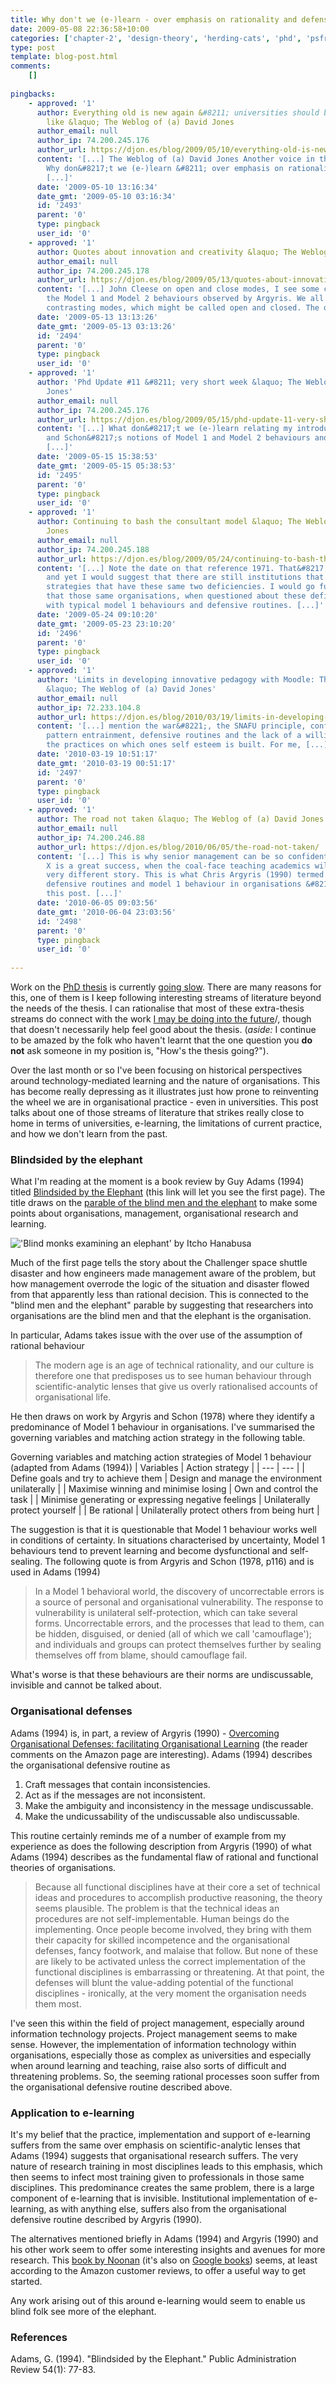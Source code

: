 ```yaml
---
title: Why don't we (e-)learn - over emphasis on rationality and defensive routines
date: 2009-05-08 22:36:58+10:00
categories: ['chapter-2', 'design-theory', 'herding-cats', 'phd', 'psframework', 'reading', 'reflectivealignment', 'thesis']
type: post
template: blog-post.html
comments:
    []
    
pingbacks:
    - approved: '1'
      author: Everything old is new again &#8211; universities should be more business
        like &laquo; The Weblog of (a) David Jones
      author_email: null
      author_ip: 74.200.245.176
      author_url: https://djon.es/blog/2009/05/10/everything-old-is-new-again-universities-should-be-more-business-like/
      content: '[...] The Weblog of (a) David Jones Another voice in the blogosphere    &laquo;
        Why don&#8217;t we (e-)learn &#8211; over emphasis on rationality and defensive&nbsp;routines
        [...]'
      date: '2009-05-10 13:16:34'
      date_gmt: '2009-05-10 03:16:34'
      id: '2493'
      parent: '0'
      type: pingback
      user_id: '0'
    - approved: '1'
      author: Quotes about innovation and creativity &laquo; The Weblog of (a) David Jones
      author_email: null
      author_ip: 74.200.245.178
      author_url: https://djon.es/blog/2009/05/13/quotes-about-innovation-and-creativity/
      content: '[...] John Cleese on open and close modes, I see some connections with
        the Model 1 and Model 2 behaviours observed by Argyris. We all operate in two
        contrasting modes, which might be called open and closed. The open mode is [...]'
      date: '2009-05-13 13:13:26'
      date_gmt: '2009-05-13 03:13:26'
      id: '2494'
      parent: '0'
      type: pingback
      user_id: '0'
    - approved: '1'
      author: 'Phd Update #11 &#8211; very short week &laquo; The Weblog of (a) David
        Jones'
      author_email: null
      author_ip: 74.200.245.176
      author_url: https://djon.es/blog/2009/05/15/phd-update-11-very-short-week/
      content: '[...] What don&#8217;t we (e-)learn relating my introduction to Argyris
        and Schon&#8217;s notions of Model 1 and Model 2 behaviours and defensive routines.
        [...]'
      date: '2009-05-15 15:38:53'
      date_gmt: '2009-05-15 05:38:53'
      id: '2495'
      parent: '0'
      type: pingback
      user_id: '0'
    - approved: '1'
      author: Continuing to bash the consultant model &laquo; The Weblog of (a) David
        Jones
      author_email: null
      author_ip: 74.200.245.188
      author_url: https://djon.es/blog/2009/05/24/continuing-to-bash-the-consultant-model/
      content: '[...] Note the date on that reference 1971. That&#8217;s 38 years ago,
        and yet I would suggest that there are still institutions that have implementation
        strategies that have these same two deficiencies. I would go further to suggest
        that those same organisations, when questioned about these deficiencies, respond
        with typical model 1 behaviours and defensive routines. [...]'
      date: '2009-05-24 09:10:20'
      date_gmt: '2009-05-23 23:10:20'
      id: '2496'
      parent: '0'
      type: pingback
      user_id: '0'
    - approved: '1'
      author: 'Limits in developing innovative pedagogy with Moodle: The story of BIM
        &laquo; The Weblog of (a) David Jones'
      author_email: null
      author_ip: 72.233.104.8
      author_url: https://djon.es/blog/2010/03/19/limits-in-developing-innovative-pedagogy-with-moodle-the-story-of-bim/
      content: '[...] mention the war&#8221;, the SNAFU principle, confirmation bias and
        pattern entrainment, defensive routines and the lack of a willingness to question
        the practices on which ones self esteem is built. For me, [...]'
      date: '2010-03-19 10:51:17'
      date_gmt: '2010-03-19 00:51:17'
      id: '2497'
      parent: '0'
      type: pingback
      user_id: '0'
    - approved: '1'
      author: The road not taken &laquo; The Weblog of (a) David Jones
      author_email: null
      author_ip: 74.200.246.88
      author_url: https://djon.es/blog/2010/06/05/the-road-not-taken/
      content: '[...] This is why senior management can be so confident saying that Project
        X is a great success, when the coal-face teaching academics will be telling a
        very different story. This is what Chris Argyris (1990) termed organisational
        defensive routines and model 1 behaviour in organisations &#8211; discussed in
        this post. [...]'
      date: '2010-06-05 09:03:56'
      date_gmt: '2010-06-04 23:03:56'
      id: '2498'
      parent: '0'
      type: pingback
      user_id: '0'
    
---
```

Work on the [PhD thesis](/blog2/research/phd-thesis/) is currently [going slow](/blog2/2009/05/08/phd-update-10-dragging-on/). There are many reasons for this, one of them is I keep following interesting streams of literature beyond the needs of the thesis. I can rationalise that most of these extra-thesis streams do connect with the work [I may be doing into the future](/blog2/2009/08/20/elearning-and-innovation-specialist-report-1-4-20-august)/, though that doesn't necessarily help feel good about the thesis. (_aside:_ I continue to be amazed by the folk who haven't learnt that the one question you **do not** ask someone in my position is, "How's the thesis going?").

Over the last month or so I've been focusing on historical perspectives around technology-mediated learning and the nature of organisations. This has become really depressing as it illustrates just how prone to reinventing the wheel we are in organisational practice - even in universities. This post talks about one of those streams of literature that strikes really close to home in terms of universities, e-learning, the limitations of current practice, and how we don't learn from the past.

### Blindsided by the elephant

What I'm reading at the moment is a book review by Guy Adams (1994) titled [Blindsided by the Elephant](http://www.jstor.org/pss/976502) (this link will let you see the first page). The title draws on the [parable of the blind men and the elephant](http://en.wikipedia.org/wiki/Blind_Men_and_an_Elephant) to make some points about organisations, management, organisational research and learning.

!['Blind monks examining an elephant' by Itcho Hanabusa](images/Blind_monks_examining_an_elephant.jpg)

Much of the first page tells the story about the Challenger space shuttle disaster and how engineers made management aware of the problem, but how management overrode the logic of the situation and disaster flowed from that apparently less than rational decision. This is connected to the "blind men and the elephant" parable by suggesting that researchers into organisations are the blind men and that the elephant is the organisation.

In particular, Adams takes issue with the over use of the assumption of rational behaviour

> The modern age is an age of technical rationality, and our culture is therefore one that predisposes us to see human behaviour through scientific-analytic lenses that give us overly rationalised accounts of organisational life.

He then draws on work by Argyris and Schon (1978) where they identify a predominance of Model 1 behaviour in organisations. I've summarised the governing variables and matching action strategy in the following table.

Governing variables and matching action strategies of Model 1 behaviour (adapted from Adams (1994))
| Variables | Action strategy |
| --- | --- |
| Define goals and try to achieve them | Design and manage the environment unilaterally |
| Maximise winning and minimise losing | Own and control the task |
| Minimise generating or expressing negative feelings | Unilaterally protect yourself |
| Be rational | Unilaterally protect others from being hurt |

The suggestion is that it is questionable that Model 1 behaviour works well in conditions of certainty. In situations characterised by uncertainty, Model 1 behaviours tend to prevent learning and become dysfunctional and self-sealing. The following quote is from Argyris and Schon (1978, p116) and is used in Adams (1994)

> In a Model 1 behavioral world, the discovery of uncorrectable errors is a source of personal and organisational vulnerability. The response to vulnerability is unilateral self-protection, which can take several forms. Uncorrectable errors, and the processes that lead to them, can be hidden, disguised, or denied (all of which we call 'camouflage'); and individuals and groups can protect themselves further by sealing themselves off from blame, should camouflage fail.

What's worse is that these behaviours are their norms are undiscussable, invisible and cannot be talked about.

### Organisational defenses

Adams (1994) is, in part, a review of Argyris (1990) - [Overcoming Organisational Defenses: facilitating Organisational Learning](http://www.amazon.com/Overcoming-Organizational-Defenses-Facilitating-Learning/dp/0205123384/ref=sr_1_1?ie=UTF8&s=books&qid=1241780709&sr=8-1) (the reader comments on the Amazon page are interesting). Adams (1994) describes the organisational defensive routine as

1. Craft messages that contain inconsistencies.
2. Act as if the messages are not inconsistent.
3. Make the ambiguity and inconsistency in the message undiscussable.
4. Make the undicussability of the undiscussable also undiscussable.

This routine certainly reminds me of a number of example from my experience as does the following description from Argyris (1990) of what Adams (1994) describes as the fundamental flaw of rational and functional theories of organisations.

> Because all functional disciplines have at their core a set of technical ideas and procedures to accomplish productive reasoning, the theory seems plausible. The problem is that the technical ideas an procedures are not self-implementable. Human beings do the implementing. Once people become involved, they bring with them their capacity for skilled incompetence and the organisational defenses, fancy footwork, and malaise that follow. But none of these are likely to be activated unless the correct implementation of the functional disciplines is embarrassing or threatening. At that point, the defenses will blunt the value-adding potential of the functional disciplines - ironically, at the very moment the organisation needs them most.

I've seen this within the field of project management, especially around information technology projects. Project management seems to make sense. However, the implementation of information technology within organisations, especially those as complex as universities and especially when around learning and teaching, raise also sorts of difficult and threatening problems. So, the seeming rational processes soon suffer from the organisational defensive routine described above.

### Application to e-learning

It's my belief that the practice, implementation and support of e-learning suffers from the same over emphasis on scientific-analytic lenses that Adams (1994) suggests that organisational research suffers. The very nature of research training in most disciplines leads to this emphasis, which then seems to infect most training given to professionals in those same disciplines. This predominance creates the same problem, there is a large component of e-learning that is invisible. Institutional implementation of e-learning, as with anything else, suffers also from the organisational defensive routine described by Argyris (1990).

The alternatives mentioned briefly in Adams (1994) and Argyris (1990) and his other work seem to offer some interesting insights and avenues for more research. This [book by Noonan](http://www.amazon.com/Discussing-Undiscussable-Overcoming-Jossey-Bass-Management/dp/0787986321/ref=wl_it_dp?ie=UTF8&coliid=I26T1EJFT7NW29&colid=3Q0VETSTFSWHI) (it's also on [Google books](http://books.google.com.au/books?id=U5EZyCpfudkC&pg=PR13&lpg=PR13&dq=Discussing+the+Undiscussable+noonan+review&source=bl&ots=rwjs4Esvq0&sig=mYG0O6HqK2SiXxy6ntjNJt0Hv-g&hl=en&ei=4iMESt_5NI-GkQW058TWBw&sa=X&oi=book_result&ct=result&resnum=7#PPP1,M1)) seems, at least according to the Amazon customer reviews, to offer a useful way to get started.

Any work arising out of this around e-learning would seem to enable us blind folk see more of the elephant.

### References

Adams, G. (1994). "Blindsided by the Elephant." Public Administration Review 54(1): 77-83.